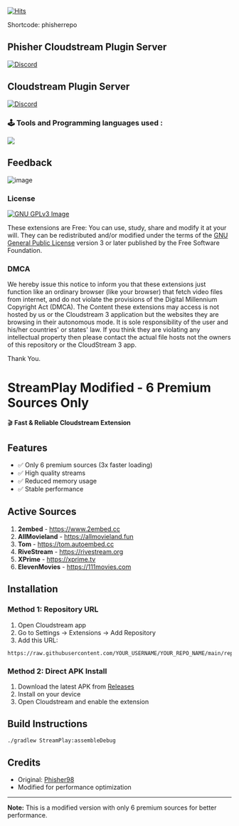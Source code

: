 [![Hits](https://hits.seeyoufarm.com/api/count/incr/badge.svg?url=https%3A%2F%2Fgithub.com%2Fphisher98%2FPhisher98%2F&count_bg=%23060606&title_bg=%23FC6005&icon=mediafire.svg&icon_color=%23FFFFFF&title=Avg+%2F+Hits&edge_flat=false)](https://hits.seeyoufarm.com)

Shortcode: phisherrepo

## Phisher Cloudstream Plugin Server
[![Discord](https://invidget.switchblade.xyz/3VmSzGeCTz)](https://discord.com/invite/3VmSzGeCTz)

## Cloudstream Plugin Server
[![Discord](https://invidget.switchblade.xyz/JrGk2MjX7S)](https://discord.com/invite/JrGk2MjX7S)


### 🕹 Tools and Programming languages used :
<p align="left">
  <a href="https://skillicons.dev">
    <img src="https://skillicons.dev/icons?i=kotlin,androidstudio,gradle,github,githubactions&theme=light&perline=5" />
  </a>
</p>

## Feedback
![image](https://github.com/user-attachments/assets/9f7dfe73-f11d-41fe-996c-072de0f6853b)



### License
[![GNU GPLv3 Image](https://www.gnu.org/graphics/gplv3-127x51.png)](http://www.gnu.org/licenses/gpl-3.0.en.html)

These extensions are Free: You can use, study, share and modify it at your will. They can be redistributed and/or modified under the terms of the
[GNU General Public License](https://www.gnu.org/licenses/gpl.html) version 3 or later published by the Free Software Foundation.


### DMCA
We hereby issue this notice to inform you that these extensions just function like an ordinary browser (like your browser) that fetch video files from internet,
and do not violate the provisions of the Digital Millennium Copyright Act (DMCA). 
The Content these extensions may access is not hosted by us or the Cloudstream 3 application but the websites they are browsing in their autonomous mode. It is sole responsibility 
of the user and his/her countries' or states' law. If you think they are violating any intellectual property then please contact the actual file hosts not the owners of this repository or the CloudStream 3 app.

Thank You.

# StreamPlay Modified - 6 Premium Sources Only

🎬 **Fast & Reliable Cloudstream Extension**

## Features
- ✅ Only 6 premium sources (3x faster loading)
- ✅ High quality streams
- ✅ Reduced memory usage
- ✅ Stable performance

## Active Sources
1. **2embed** - https://www.2embed.cc
2. **AllMovieland** - https://allmovieland.fun  
3. **Tom** - https://tom.autoembed.cc
4. **RiveStream** - https://rivestream.org
5. **XPrime** - https://xprime.tv
6. **ElevenMovies** - https://111movies.com

## Installation

### Method 1: Repository URL
1. Open Cloudstream app
2. Go to Settings → Extensions → Add Repository
3. Add this URL:
```
https://raw.githubusercontent.com/YOUR_USERNAME/YOUR_REPO_NAME/main/repo.json
```

### Method 2: Direct APK Install
1. Download the latest APK from [Releases](../../releases)
2. Install on your device
3. Open Cloudstream and enable the extension

## Build Instructions
```bash
./gradlew StreamPlay:assembleDebug
```

## Credits
- Original: [Phisher98](https://github.com/phisher98)
- Modified for performance optimization

---
**Note:** This is a modified version with only 6 premium sources for better performance.
